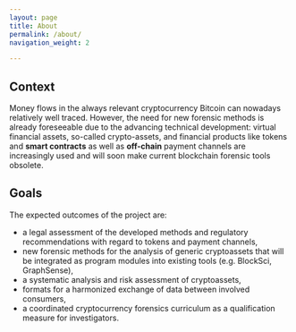 ```yaml
---
layout: page
title: About
permalink: /about/
navigation_weight: 2

---
```


<div class="row">
	<div class="col s12 m12 l12">
		<div class = "card-panel">
		  <h2>
		  	Context
		  </h2>
      Money flows in the always relevant cryptocurrency Bitcoin can nowadays relatively well traced. However, the need for new forensic methods is already foreseeable due to the advancing technical development: virtual financial assets, so-called crypto-assets, and financial products like tokens and <b>smart contracts</b> as well as <b>off-chain</b> payment channels are increasingly used and will soon make current blockchain forensic tools obsolete. 
	    </div>
	</div>
</div>
<div class="row">
	<div class="col s12 m12 l12">
		<div class = "card-panel">
		  <h2>Goals</h2>
          The expected outcomes of the project are: 
          <ul>
            <li>
              a legal assessment of the developed methods and regulatory recommendations with regard to tokens and payment channels,
            </li>
            <li>
              new forensic methods for the analysis of generic cryptoassets that will be integrated as program modules into existing tools (e.g. BlockSci, GraphSense),
            </li>
            <li>
              a systematic analysis and risk assessment of cryptoassets,
            </li>
            <li>
              formats for a harmonized exchange of data between involved consumers,
            </li>
            <li>
              a coordinated cryptocurrency forensics curriculum as a qualification measure for investigators.
            </li>
          </ul>
	    </div>
	</div>
</div>

